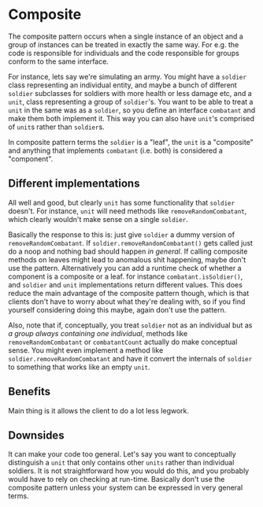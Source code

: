 # Composite

The composite pattern occurs when a single instance of an object and a group of instances can be treated in exactly the same way. For e.g. the code is responsible for individuals and the code responsible for groups conform to the same interface.

For instance, lets say we're simulating an army. You might have a `soldier` class representing an individual entity, and maybe a bunch of different `soldier` subclasses for soldiers with more health or less damage etc, and a `unit`, class representing a group of `soldier`'s. You want to be able to treat a `unit` in the same was as a `soldier`, so you define an interface `combatant` and make them both implement it. This way you can also have `unit`'s comprised of `unit`s rather than `soldier`s.

In composite pattern terms the `soldier` is a "leaf", the `unit` is a "composite" and anything that implements `combatant` (i.e. both) is considered a "component".

## Different implementations

All well and good, but clearly `unit` has some functionality that `soldier` doesn't. For instance, `unit` will need methods like `removeRandomCombatant`, which clearly wouldn't make sense on a single `soldier`.  

Basically the response to this is: just give `soldier` a dummy version of `removeRandomCombatant`. If `soldier.removeRandomCombatant()` gets called just do a noop and nothing bad should happen *in general*. If calling composite methods on leaves might lead to anomalous shit happening, maybe don't use the pattern. Alternatively you can add a runtime check of whether a component is a composite or a leaf. for instance `combatant.isSoldier()`, and `soldier` and `unit` implementations return different values. This does reduce the main advantage of the composite pattern though, which is that clients don't have to worry about what they're dealing with, so if you find yourself considering doing this maybe, again don't use the pattern.

Also, note that if, conceptually, you treat `soldier` not as an individual but as *a group always containing one individual*, methods like `removeRandomCombatant` or `combatantCount` actually do make conceptual sense. You might even implement a method like `soldier.removeRandomCombatant` and have it convert the internals of `soldier` to something that works like an empty `unit`.

## Benefits

Main thing is it allows the client to do a lot less legwork.

## Downsides

It can make your code too general. Let's say you want to conceptually distinguish a `unit` that only contains other `units` rather than individual soldiers. It is not straightforward how you would do this, and you probably would have to rely on checking at run-time. Basically don't use the composite pattern unless your system can be expressed in very general terms.

